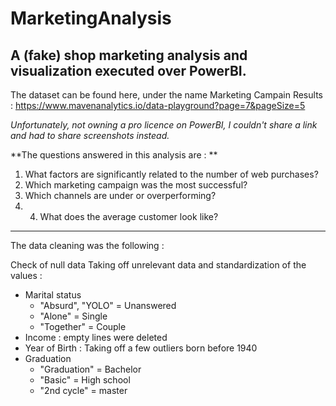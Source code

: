 # MarketingAnalysis
## A (fake) shop marketing analysis and visualization executed over PowerBI.

The dataset can be found here, under the name Marketing Campain Results : https://www.mavenanalytics.io/data-playground?page=7&pageSize=5



*Unfortunately, not owning a pro licence on PowerBI, I couldn't share a link and had to share screenshots instead.*



**The questions answered in this analysis are : **


1. What factors are significantly related to the number of web purchases?
2. Which marketing campaign was the most successful?
3. Which channels are under or overperforming?
4. 4. What does the average customer look like?

-------------------------------


The data cleaning was the following : 

Check of null data
Taking off unrelevant data and standardization of the values :  
- Marital status
    - "Absurd", "YOLO" = Unanswered
    - "Alone" = Single
    - "Together" = Couple
- Income : empty lines were deleted
- Year of Birth : Taking off a few outliers born before 1940
- Graduation
    - "Graduation" = Bachelor
    - "Basic" = High school 
    - "2nd cycle" = master
